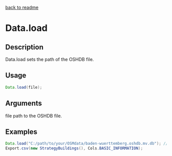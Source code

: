 
[back to readme](../../../)

# Data.load

## Description

Data.load sets the path of the OSHDB file.

## Usage

```java
Data.load(file);
```

## Arguments

file			path to the OSHDB file.

## Examples

```java
Data.load("C:/path/to/your/OSMdata/baden-wuerttemberg.oshdb.mv.db"); // loading the OSHDB file from its directory for an export to CSV or JSON
Export.csv(new StrategyBuildings(), Cols.BASIC_INFORMATION); 
```